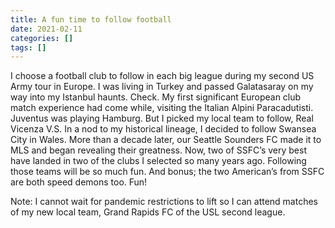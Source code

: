 ```yaml
---
title: A fun time to follow football
date: 2021-02-11
categories: []
tags: []
---
```


I choose a football club to follow in each big league during my second US Army tour in Europe. I was living in Turkey and passed Galatasaray on my way into my Istanbul haunts. Check. My first significant European club match experience had come while, visiting the Italian Alpini Paracadutisti. Juventus was playing Hamburg. But I picked my local team to follow, Real Vicenza V.S. In a nod to my historical lineage, I decided to follow Swansea City in Wales. More than a decade later, our Seattle Sounders FC made it to MLS and began revealing their greatness. Now, two of SSFC’s very best have landed in two of the clubs I selected so many years ago. Following those teams will be so much fun. And bonus; the two American’s from SSFC are both speed demons too. Fun!

Note: I cannot wait for pandemic restrictions to lift so I can attend matches of my new local team, Grand Rapids FC of the USL second league.
